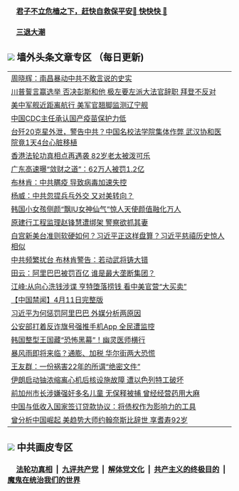 
 ### &nbsp;&nbsp;&nbsp;&nbsp; [君子不立危樯之下，赶快自救保平安🍎 快快快 📩](https://github.com/pwgy/td/blob/master/README.md)

 ### &nbsp;&nbsp;&nbsp;&nbsp; [三退大潮](https://ww3.xkide.work/?key=zuuelqyfglsfjmgm&pin=65881581&ag=ogQuit&from=pw2) 

## <img src="https://img.icons8.com/cute-clipart/2x/circled-right.png"> 墙外头条文章专区 （每日更新)

<Table>
<tr><td colspan="2" align="left"><a href="https://www.xjudw.work/?name=c1381036&key=jxhgisbctpdeqtjm&from=pw2">周晓辉：南昌暴动中共不敢言说的史实</a></td></tr>
<tr><td colspan="2" align="left"><a href="https://www.xjudw.work/?name=c1381173&key=jxhgisbctpdeqtjm&from=pw2">川普誓言赢选举 否决彭斯和他 极左要左派大法官辞职 拜登不反对</a></td></tr>
<tr><td colspan="2" align="left"><a href="https://www.xjudw.work/?name=c1381203&key=jxhgisbctpdeqtjm&from=pw2">美中军舰近距离航行 美军官翘脚监测辽宁舰</a></td></tr>
<tr><td colspan="2" align="left"><a href="https://www.xjudw.work/?name=c1381152&key=jxhgisbctpdeqtjm&from=pw2">中国CDC主任承认国产疫苗保护力低</a></td></tr>
<tr><td colspan="2" align="left"><a href="https://www.xjudw.work/?name=c1381206&key=jxhgisbctpdeqtjm&from=pw2">台歼20克星外泄，警告中共？中国名校法学院集体作弊 武汉协和医院竟1天4台心脏移植</a></td></tr>
<tr><td colspan="2" align="left"><a href="https://www.xjudw.work/?name=c1381175&key=jxhgisbctpdeqtjm&from=pw2">香港法轮功真相点再遇袭 82岁老太被泼可乐</a></td></tr>
<tr><td colspan="2" align="left"><a href="https://www.xjudw.work/?name=c1381202&key=jxhgisbctpdeqtjm&from=pw2">广东高速曝“敛财之道”：62万人被罚1.2亿</a></td></tr>
<tr><td colspan="2" align="left"><a href="https://www.xjudw.work/?name=c1381153&key=jxhgisbctpdeqtjm&from=pw2">布林肯：中共瞒疫 导致病毒加速失控</a></td></tr>
<tr><td colspan="2" align="left"><a href="https://www.xjudw.work/?name=c1381133&key=jxhgisbctpdeqtjm&from=pw2">杨威：中共忽提兵乓外交 又对美转向？</a></td></tr>
<tr><td colspan="2" align="left"><a href="https://www.xjudw.work/?name=c1381120&key=jxhgisbctpdeqtjm&from=pw2">韩国小女孩侧颜“飘IU女神仙气”惊人天使颜值融化万人</a></td></tr>
<tr><td colspan="2" align="left"><a href="https://www.xjudw.work/?name=c1381154&key=jxhgisbctpdeqtjm&from=pw2">原建行工程监理赵锋慧遭绑架 警察欲抓其妻</a></td></tr>
<tr><td colspan="2" align="left"><a href="https://www.xjudw.work/?name=c1381136&key=jxhgisbctpdeqtjm&from=pw2">白宫新美台准则软硬如何？习近平正这样盘算？习近平慈禧历史惊人相似</a></td></tr>
<tr><td colspan="2" align="left"><a href="https://www.xjudw.work/?name=c1381073&key=jxhgisbctpdeqtjm&from=pw2">中共频繁扰台 布林肯警告：若动武将铸大错</a></td></tr>
<tr><td colspan="2" align="left"><a href="https://www.xjudw.work/?name=c1381132&key=jxhgisbctpdeqtjm&from=pw2">田云：阿里巴巴被罚百亿 谁是最大垄断集团？</a></td></tr>
<tr><td colspan="2" align="left"><a href="https://www.xjudw.work/?name=c1381171&key=jxhgisbctpdeqtjm&from=pw2">江峰:从向心洗钱涉谍 亨特堕落捞钱 看中美官营“大买卖”</a></td></tr>
<tr><td colspan="2" align="left"><a href="https://www.xjudw.work/?name=c1381070&key=jxhgisbctpdeqtjm&from=pw2">【中国禁闻】4月11日完整版</a></td></tr>
<tr><td colspan="2" align="left"><a href="https://www.xjudw.work/?name=c1381115&key=jxhgisbctpdeqtjm&from=pw2">习近平为何惩罚阿里巴巴 外媒分析两原因</a></td></tr>
<tr><td colspan="2" align="left"><a href="https://www.xjudw.work/?name=c1381081&key=jxhgisbctpdeqtjm&from=pw2">公安部打着反诈旗号强推手机App 全民遭监控</a></td></tr>
<tr><td colspan="2" align="left"><a href="https://www.xjudw.work/?name=c1381122&key=jxhgisbctpdeqtjm&from=pw2">韩国整型王国藏“恐怖黑幕”！幽灵医师横行</a></td></tr>
<tr><td colspan="2" align="left"><a href="https://www.xjudw.work/?name=c1381117&key=jxhgisbctpdeqtjm&from=pw2">暴风雨即将来临？通膨、加税 华尔街两大恐慌</a></td></tr>
<tr><td colspan="2" align="left"><a href="https://www.xjudw.work/?name=c1381134&key=jxhgisbctpdeqtjm&from=pw2">王友群：一份祸害22年的所谓“绝密文件”</a></td></tr>
<tr><td colspan="2" align="left"><a href="https://www.xjudw.work/?name=c1381119&key=jxhgisbctpdeqtjm&from=pw2">伊朗启动铀浓缩离心机后核设施故障 遭以色列特工破坏</a></td></tr>
<tr><td colspan="2" align="left"><a href="https://www.xjudw.work/?name=c1381174&key=jxhgisbctpdeqtjm&from=pw2">前加州市长涉嫌强奸多名儿童 无保释被捕 曾经经营药用大麻</a></td></tr>
<tr><td colspan="2" align="left"><a href="https://www.xjudw.work/?name=c1381077&key=jxhgisbctpdeqtjm&from=pw2">中国与低收入国家签订贷款协议：将债权作为影响力的工具</a></td></tr>
<tr><td colspan="2" align="left"><a href="https://www.xjudw.work/?name=c1381083&key=jxhgisbctpdeqtjm&from=pw2">曾分析中国崛起 美趋势大师约翰奈斯比辞世 享耆寿92岁</a></td></tr>

 </Table>

 ## <img src="https://img.icons8.com/cute-clipart/2x/circled-right.png"> 中共画皮专区
 ### &nbsp;&nbsp;&nbsp;&nbsp; [法轮功真相](https://github.com/begood0513/basic/blob/master/README.md) &nbsp;|&nbsp; [九评共产党](https://github.com/begood0513/9ping.md/blob/master/README.md) &nbsp;|&nbsp; [解体党文化](https://github.com/begood0513/jtdwh.md/blob/master/README.md)   &nbsp;|&nbsp; [共产主义的终极目的](https://github.com/begood0513/gczydzjmd.md/blob/master/README.md) &nbsp;|&nbsp; [魔鬼在统治我们的世界](https://github.com/begood0513/gczydzjmd.md/blob/master/README.md) 
